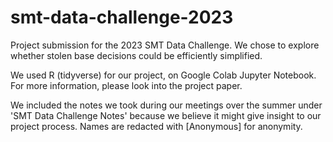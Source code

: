 # smt-data-challenge-2023
Project submission for the 2023 SMT Data Challenge. We chose to explore whether stolen base decisions could be efficiently simplified.

We used R (tidyverse) for our project, on Google Colab Jupyter Notebook. For more information, please look into the project paper.

We included the notes we took during our meetings over the summer under 'SMT Data Challenge Notes' because we believe it might give insight to our project process.
Names are redacted with [Anonymous] for anonymity.
